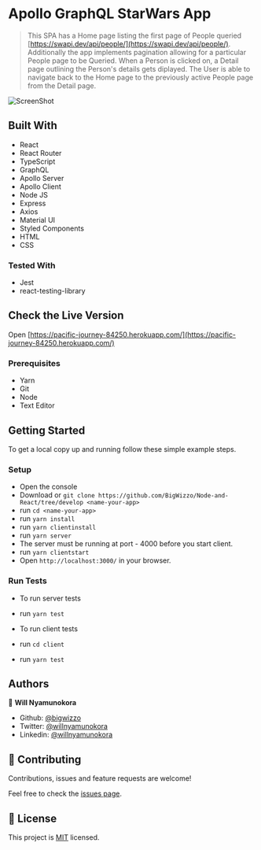 # Apollo GraphQL StarWars App

> This SPA has a Home page listing the first page of People queried [https://swapi.dev/api/people/](https://swapi.dev/api/people/).
> Additionally the app implements pagination allowing for a particular People page to be Queried.
> When a Person is clicked on, a Detail page outlining the Person's details gets diplayed.
> The User is able to navigate back to the Home page to the previously active People page from the Detail page.

![ScreenShot](./screenshots.png)

## Built With

- React
- React Router
- TypeScript
- GraphQL
- Apollo Server
- Apollo Client
- Node JS
- Express
- Axios
- Material UI
- Styled Components
- HTML
- CSS

### Tested With

- Jest
- react-testing-library

## Check the Live Version

Open [https://pacific-journey-84250.herokuapp.com/](https://pacific-journey-84250.herokuapp.com/)

### Prerequisites

- Yarn
- Git
- Node
- Text Editor

## Getting Started

To get a local copy up and running follow these simple example steps.

### Setup

- Open the console
- Download or `git clone https://github.com/BigWizzo/Node-and-React/tree/develop <name-your-app>`
- run `cd <name-your-app>`
- run `yarn install`
- run `yarn clientinstall`
- run `yarn server`
- The server must be running at port - 4000 before you start client.
- run `yarn clientstart`
- Open `http://localhost:3000/` in your browser.

### Run Tests

- To run server tests
- run `yarn test`

- To run client tests
- run `cd client`
- run `yarn test`

## Authors

👤 **Will Nyamunokora**

- Github: [@bigwizzo](https://github.com/bigwizzo)
- Twitter: [@willnyamunokora](https://twitter.com/willnyamunokora)
- Linkedin: [@willnyamunokora](https://linkedin.com/in/willnyamunokora)

## 🤝 Contributing

Contributions, issues and feature requests are welcome!

Feel free to check the [issues page](https://github.com/BigWizzo/Node-and-React/issues).

## 📝 License

This project is [MIT](https://opensource.org/licenses/MIT) licensed.
